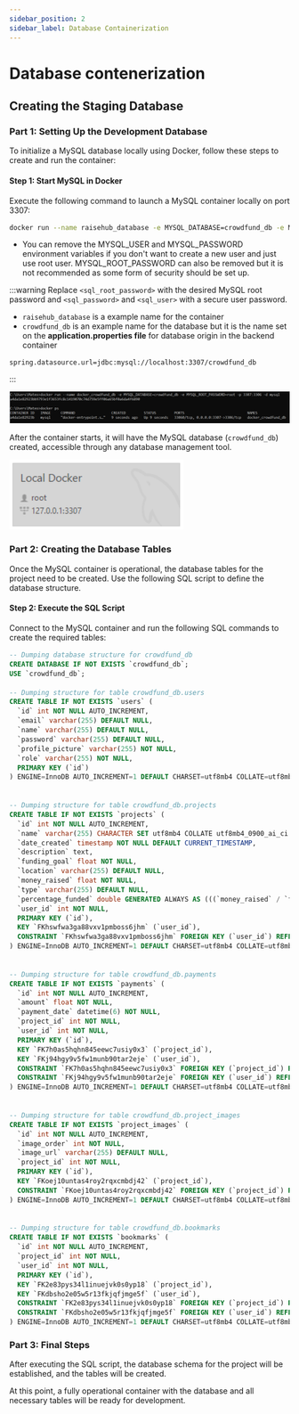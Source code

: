 ```yaml
---
sidebar_position: 2
sidebar_label: Database Containerization
---
```


# Database contenerization

## Creating the Staging Database

### Part 1: Setting Up the Development Database

To initialize a MySQL database locally using Docker, follow these steps to create and run the container:

#### Step 1: Start MySQL in Docker

Execute the following command to launch a MySQL container locally on port 3307:

```bash
docker run --name raisehub_database -e MYSQL_DATABASE=crowdfund_db -e MYSQL_USER=<sql_user> -e MYSQL_PASSWORD=<sql_password> -e MYSQL_ROOT_PASSWORD=<sql_root_password> -p 3307:3306 -d mysql
```

- You can remove the MYSQL_USER and MYSQL_PASSWORD environment variables if you don't want to create a new user and just use root user. MYSQL_ROOT_PASSWORD can also be removed but it is not recommended as some form of security should be set up.

:::warning
Replace `<sql_root_password>` with the desired MySQL root password and `<sql_password>` and `<sql_user>` with a secure user password.
- `raisehub_database` is a example name for the container
- `crowdfund_db` is an example name for the database but it is the name set on the **application.properties file** for database origin in the backend container

```bash, title="application.properties in the back-end container"
spring.datasource.url=jdbc:mysql://localhost:3307/crowdfund_db
```
:::

![Commands on the terminal](./img/comando_terminal.png)

After the container starts, it will have the MySQL database (`crowdfund_db`) created, accessible through any database management tool.

![MySQL Workbench connection](./img/mysqlworkbench_connection.png)

### Part 2: Creating the Database Tables

Once the MySQL container is operational, the database tables for the project need to be created. Use the following SQL script to define the database structure.

#### Step 2: Execute the SQL Script

Connect to the MySQL container and run the following SQL commands to create the required tables:

```sql
-- Dumping database structure for crowdfund_db
CREATE DATABASE IF NOT EXISTS `crowdfund_db`;
USE `crowdfund_db`;

-- Dumping structure for table crowdfund_db.users
CREATE TABLE IF NOT EXISTS `users` (
  `id` int NOT NULL AUTO_INCREMENT,
  `email` varchar(255) DEFAULT NULL,
  `name` varchar(255) DEFAULT NULL,
  `password` varchar(255) DEFAULT NULL,
  `profile_picture` varchar(255) NOT NULL,
  `role` varchar(255) NOT NULL,
  PRIMARY KEY (`id`)
) ENGINE=InnoDB AUTO_INCREMENT=1 DEFAULT CHARSET=utf8mb4 COLLATE=utf8mb4_0900_ai_ci;


-- Dumping structure for table crowdfund_db.projects
CREATE TABLE IF NOT EXISTS `projects` (
  `id` int NOT NULL AUTO_INCREMENT,
  `name` varchar(255) CHARACTER SET utf8mb4 COLLATE utf8mb4_0900_ai_ci DEFAULT NULL,
  `date_created` timestamp NOT NULL DEFAULT CURRENT_TIMESTAMP,
  `description` text,
  `funding_goal` float NOT NULL,
  `location` varchar(255) DEFAULT NULL,
  `money_raised` float NOT NULL,
  `type` varchar(255) DEFAULT NULL,
  `percentage_funded` double GENERATED ALWAYS AS (((`money_raised` / `funding_goal`) * 100)) VIRTUAL,
  `user_id` int NOT NULL,
  PRIMARY KEY (`id`),
  KEY `FKhswfwa3ga88vxv1pmboss6jhm` (`user_id`),
  CONSTRAINT `FKhswfwa3ga88vxv1pmboss6jhm` FOREIGN KEY (`user_id`) REFERENCES `users` (`id`) ON DELETE CASCADE
) ENGINE=InnoDB AUTO_INCREMENT=1 DEFAULT CHARSET=utf8mb4 COLLATE=utf8mb4_0900_ai_ci;


-- Dumping structure for table crowdfund_db.payments
CREATE TABLE IF NOT EXISTS `payments` (
  `id` int NOT NULL AUTO_INCREMENT,
  `amount` float NOT NULL,
  `payment_date` datetime(6) NOT NULL,
  `project_id` int NOT NULL,
  `user_id` int NOT NULL,
  PRIMARY KEY (`id`),
  KEY `FK7h0as5hqhn845eewc7usiy0x3` (`project_id`),
  KEY `FKj94hgy9v5fw1munb90tar2eje` (`user_id`),
  CONSTRAINT `FK7h0as5hqhn845eewc7usiy0x3` FOREIGN KEY (`project_id`) REFERENCES `projects` (`id`) ON DELETE CASCADE,
  CONSTRAINT `FKj94hgy9v5fw1munb90tar2eje` FOREIGN KEY (`user_id`) REFERENCES `users` (`id`) ON DELETE CASCADE
) ENGINE=InnoDB AUTO_INCREMENT=1 DEFAULT CHARSET=utf8mb4 COLLATE=utf8mb4_0900_ai_ci;


-- Dumping structure for table crowdfund_db.project_images
CREATE TABLE IF NOT EXISTS `project_images` (
  `id` int NOT NULL AUTO_INCREMENT,
  `image_order` int NOT NULL,
  `image_url` varchar(255) DEFAULT NULL,
  `project_id` int NOT NULL,
  PRIMARY KEY (`id`),
  KEY `FKoej10untas4roy2rqxcmbdj42` (`project_id`),
  CONSTRAINT `FKoej10untas4roy2rqxcmbdj42` FOREIGN KEY (`project_id`) REFERENCES `projects` (`id`) ON DELETE CASCADE
) ENGINE=InnoDB AUTO_INCREMENT=1 DEFAULT CHARSET=utf8mb4 COLLATE=utf8mb4_0900_ai_ci;


-- Dumping structure for table crowdfund_db.bookmarks
CREATE TABLE IF NOT EXISTS `bookmarks` (
  `id` int NOT NULL AUTO_INCREMENT,
  `project_id` int NOT NULL,
  `user_id` int NOT NULL,
  PRIMARY KEY (`id`),
  KEY `FK2e83pys34l1inuejvk0s0yp18` (`project_id`),
  KEY `FKdbsho2e05w5r13fkjqfjmge5f` (`user_id`),
  CONSTRAINT `FK2e83pys34l1inuejvk0s0yp18` FOREIGN KEY (`project_id`) REFERENCES `projects` (`id`),
  CONSTRAINT `FKdbsho2e05w5r13fkjqfjmge5f` FOREIGN KEY (`user_id`) REFERENCES `users` (`id`)
) ENGINE=InnoDB AUTO_INCREMENT=1 DEFAULT CHARSET=utf8mb4 COLLATE=utf8mb4_0900_ai_ci;
```

### Part 3: Final Steps

After executing the SQL script, the database schema for the project will be established, and the tables will be created.

At this point, a fully operational container with the database and all necessary tables will be ready for development.